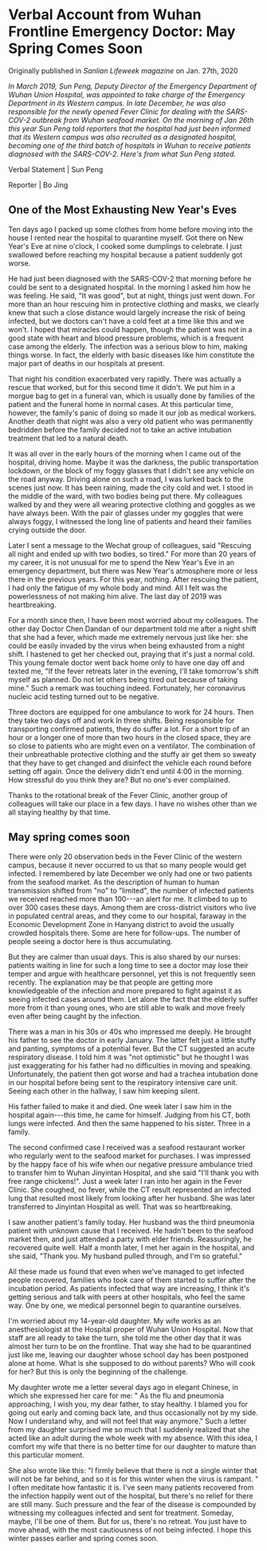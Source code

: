 # Verbal Account from Wuhan Frontline Emergency Doctor: May Spring Comes Soon

Originally published in *Sanlian Lifeweek magazine* on Jan. 27th, 2020

*In March 2019, Sun Peng, Deputy Director of the Emergency Department of
Wuhan Union Hospital, was appointed to take charge of the Emergency
Department in its Western campus. In late December, he was also
responsible for the newly opened Fever Clinic for dealing with the
SARS-COV-2 outbreak from Wuhan seafood market. On the morning of Jan
26th this year Sun Peng told reporters that the hospital had just been
informed that its Western campus was also recruited as a designated
hospital, becoming one of the third batch of hospitals in Wuhan to
receive patients diagnosed with the SARS-COV-2. Here\'s from what Sun
Peng stated.*

Verbal Statement \| Sun Peng

Reporter \| Bo Jing

## One of the Most Exhausting New Year\'s Eves

Ten days ago I packed up some clothes from home before moving into the
house I rented near the hospital to quarantine myself. Got there on New
Year\'s Eve at nine o\'clock, I cooked some dumplings to celebrate. I
just swallowed before reaching my hospital because a patient suddenly
got worse.

He had just been diagnosed with the SARS-COV-2 that morning before he
could be sent to a designated hospital. In the morning I asked him how
he was feeling. He said, \"It was good", but at night, things just went
down. For more than an hour rescuing him in protective clothing and
masks, we clearly knew that such a close distance would largely increase
the risk of being infected, but we doctors can\'t have a cold feet at a
time like this and we won\'t. I hoped that miracles could happen, though
the patient was not in a good state with heart and blood pressure
problems, which is a frequent case among the elderly. The infection was
a serious blow to him, making things worse. In fact, the elderly with
basic diseases like him constitute the major part of deaths in our
hospitals at present.

That night his condition exacerbated very rapidly. There was actually a
rescue that worked, but for this second time it didn\'t. We put him in a
morgue bag to get in a funeral van, which is usually done by families of
the patient and the funeral home in normal cases. At this particular
time, however, the family's panic of doing so made it our job as medical
workers. Another death that night was also a very old patient who was
permanently bedridden before the family decided not to take an active
intubation treatment that led to a natural death.

It was all over in the early hours of the morning when I came out of the
hospital, driving home. Maybe it was the darkness, the public
transportation lockdown, or the block of my foggy glasses that I didn\'t
see any vehicle on the road anyway. Driving alone on such a road, I was
lurked back to the scenes just now. It has been raining, made the city
cold and wet. I stood in the middle of the ward, with two bodies being
put there. My colleagues walked by and they were all wearing protective
clothing and goggles as we have always been. With the pair of glasses
under my goggles that were always foggy, I witnessed the long line of
patients and heard their families crying outside the door.

Later I sent a message to the Wechat group of colleagues, said
\"Rescuing all night and ended up with two bodies, so tired." For more
than 20 years of my career, it is not unusual for me to spend the New
Year\'s Eve in an emergency department, but there was New Year\'s
atmosphere more or less there in the previous years. For this year,
nothing. After rescuing the patient, I had only the fatigue of my whole
body and mind. All I felt was the powerlessness of not making him alive.
The last day of 2019 was heartbreaking.

For a month since then, I have been most worried about my colleagues.
The other day Doctor Chen Dandan of our department told me after a night
shift that she had a fever, which made me extremely nervous just like
her: she could be easily invaded by the virus when being exhausted from
a night shift. I hastened to get her checked out, praying that it's just
a normal cold. This young female doctor went back home only to have one
day off and texted me, \"If the fever retreats later in the evening,
I\'ll take tomorrow\'s shift myself as planned. Do not let others being
tired out because of taking mine." Such a remark was touching indeed.
Fortunately, her coronavirus nucleic acid testing turned out to be
negative.

Three doctors are equipped for one ambulance to work for 24 hours. Then
they take two days off and work In three shifts. Being responsible for
transporting confirmed patients, they do suffer a lot. For a short trip
of an hour or a longer one of more than two hours in the closed space,
they are so close to patients who are might even on a ventilator. The
combination of their unbreathable protective clothing and the stuffy air
get them so sweaty that they have to get changed and disinfect the
vehicle each round before setting off again. Once the delivery didn\'t
end until 4:00 in the morning. How stressful do you think they are? But
no one\'s ever complained.

Thanks to the rotational break of the Fever Clinic, another group of
colleagues will take our place in a few days. I have no wishes other
than we all staying healthy by that time.

## May spring comes soon

There were only 20 observation beds in the Fever Clinic of the western
campus, because it never occurred to us that so many people would get
infected. I remembered by late December we only had one or two patients
from the seafood market. As the description of human to human
transmission shifted from "no" to "limited", the number of infected
patients we received reached more than 100---an alert for me. It climbed
to up to over 300 cases these days. Among them are cross-district
visitors who live in populated central areas, and they come to our
hospital, faraway in the Economic Development Zone in Hanyang district
to avoid the usually crowded hospitals there. Some are here for
follow-ups. The number of people seeing a doctor here is thus
accumulating.

But they are calmer than usual days. This is also shared by our nurses:
patients waiting in line for such a long time to see a doctor may lose
their temper and argue with healthcare personnel, yet this is not
frequently seen recently. The explanation may be that people are getting
more knowledgeable of the infection and more prepared to fight against
it as seeing infected cases around them. Let alone the fact that the
elderly suffer more from it than young ones, who are still able to walk
and move freely even after being caught by the infection.

There was a man in his 30s or 40s who impressed me deeply. He brought
his father to see the doctor in early January. The latter felt just a
little stuffy and panting, symptoms of a potential fever. But the CT
suggested an acute respiratory disease. I told him it was \"not
optimistic\" but he thought I was just exaggerating for his father had
no difficulties in moving and speaking. Unfortunately, the patient then
got worse and had a trachea intubation done in our hospital before being
sent to the respiratory intensive care unit. Seeing each other in the
hallway, I saw him keeping silent.

His father failed to make it and died. One week later I saw him in the
hospital again---this time, he came for himself. Judging from his CT,
both lungs were infected. And then the same happened to his sister.
Three in a family.

The second confirmed case I received was a seafood restaurant worker who
regularly went to the seafood market for purchases. I was impressed by
the happy face of his wife when our negative pressure ambulance tried to
transfer him to Wuhan Jinyintan Hospital, and she said "I'll thank you
with free range chickens!". Just a week later I ran into her again in
the Fever Clinic. She coughed, no fever, while the CT result represented
an infected lung that resulted most likely from looking after her
husband. She was later transferred to Jinyintan Hospital as well. That
was so heartbreaking.

I saw another patient\'s family today. Her husband was the third
pneumonia patient with unknown cause that I received. He hadn't been to
the seafood market then, and just attended a party with elder friends.
Reassuringly, he recovered quite well. Half a month later, I met her
again in the hospital, and she said, \"Thank you. My husband pulled
through, and I'm so grateful."

All these made us found that even when we\'ve managed to get infected
people recovered, families who took care of them started to suffer after
the incubation period. As patients infected that way are increasing, I
think it\'s getting serious and talk with peers at other hospitals, who
feel the same way. One by one, we medical personnel begin to quarantine
ourselves.

I\'m worried about my 14-year-old daughter. My wife works as an
anesthesiologist at the Hospital proper of Wuhan Union Hospital. Now
that staff are all ready to take the turn, she told me the other day
that it was almost her turn to be on the frontline. That way she had to
be quarantined just like me, leaving our daughter whose school day has
been postponed alone at home. What is she supposed to do without
parents? Who will cook for her? But this is only the beginning of the
challenge.

My daughter wrote me a letter several days ago in elegant Chinese, in
which she expressed her care for me: " As the flu and pneumonia
approaching, I wish you, my dear father, to stay healthy. I blamed you
for going out early and coming back late, and thus occasionally not by
my side. Now I understand why, and will not feel that way anymore." Such
a letter from my daughter surprised me so much that I suddenly realized
that she acted like an adult during the whole week with my absence. With
this idea, I comfort my wife that there is no better time for our
daughter to mature than this particular moment.

She also wrote like this: \"I firmly believe that there is not a single
winter that will not be far behind, and so it is for this winter when
the virus is rampant. " I often meditate how fantastic it is. I've seen
many patients recovered from the infection happily went out of the
hospital, but there\'s no relief for there are still many. Such pressure
and the fear of the disease is compounded by witnessing my colleagues
infected and sent for treatment. Someday, maybe, I'll be one of them.
But for us, there\'s no retreat. You just have to move ahead, with the
most cautiousness of not being infected. I hope this winter passes
earlier and spring comes soon.
